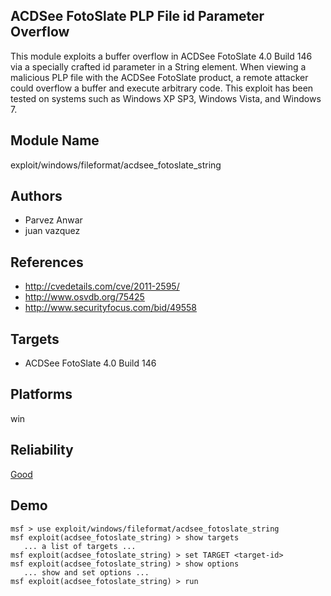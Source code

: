 ## ACDSee FotoSlate PLP File id Parameter Overflow

This module exploits a buffer overflow in ACDSee FotoSlate 
4.0 Build 146 via a specially crafted id parameter in a 
String element. When viewing a malicious PLP file with the 
ACDSee FotoSlate product, a remote attacker could overflow a 
buffer and execute arbitrary code. This exploit has been 
tested on systems such as Windows XP SP3, Windows Vista, and 
Windows 7.


## Module Name
exploit/windows/fileformat/acdsee_fotoslate_string

## Authors
* Parvez Anwar
* juan vazquez


## References
* http://cvedetails.com/cve/2011-2595/
* http://www.osvdb.org/75425
* http://www.securityfocus.com/bid/49558



## Targets
* ACDSee FotoSlate 4.0 Build 146


## Platforms
win

## Reliability
[Good](https://github.com/rapid7/metasploit-framework/wiki/Exploit-Ranking)

## Demo

```
msf > use exploit/windows/fileformat/acdsee_fotoslate_string
msf exploit(acdsee_fotoslate_string) > show targets
   ... a list of targets ...
msf exploit(acdsee_fotoslate_string) > set TARGET <target-id>
msf exploit(acdsee_fotoslate_string) > show options
   ... show and set options ...
msf exploit(acdsee_fotoslate_string) > run
```
    
    